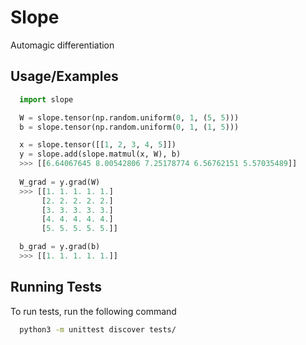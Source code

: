 
# Slope

Automagic differentiation


## Usage/Examples

```py
  import slope

  W = slope.tensor(np.random.uniform(0, 1, (5, 5)))
  b = slope.tensor(np.random.uniform(0, 1, (1, 5)))

  x = slope.tensor([[1, 2, 3, 4, 5]])
  y = slope.add(slope.matmul(x, W), b) 
  >>> [[6.64067645 8.00542806 7.25178774 6.56762151 5.57035489]]
    
  W_grad = y.grad(W)
  >>> [[1. 1. 1. 1. 1.]
       [2. 2. 2. 2. 2.]
       [3. 3. 3. 3. 3.]
       [4. 4. 4. 4. 4.]
       [5. 5. 5. 5. 5.]]

  b_grad = y.grad(b)
  >>> [[1. 1. 1. 1. 1.]]
```

  
## Running Tests

To run tests, run the following command

```bash
  python3 -m unittest discover tests/
```

  
